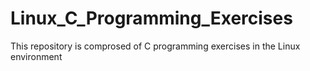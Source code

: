 Linux_C_Programming_Exercises
=============================

This repository is comprosed of C programming exercises in the Linux environment

